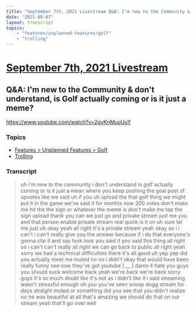 ```yaml
---
title: "September 7th, 2021 Livestream Q&A: I'm new to the Community & don't understand, is Golf actually coming or is it just a meme?"
date: "2021-09-07"
layout: transcript
topics:
    - "features/unplanned-features/golf"
    - "trolling"
---
```

# [September 7th, 2021 Livestream](../2021-09-07.md)
## Q&A: I'm new to the Community & don't understand, is Golf actually coming or is it just a meme?
https://www.youtube.com/watch?v=2gvKnMuoUuY

### Topics
* [Features > Unplanned Features > Golf](../topics/features/unplanned-features/golf.md)
* [Trolling](../topics/trolling.md)

### Transcript

> uh i'm new to the community i don't understand is golf actually coming or is it just a mean where you keep pushing the goal post of upvotes like we said uh if you uh upload the that golf thing we might put it in the game we've said it for months now 300 votes don't make me hit the the sign or whatever the meme is don't make me tap the sign upload thank you can we just go and private stream just me you and that person enable private stream real quick is it on uh sure let me just uh okay yeah all right it's a private stream yeah okay so i i can't i can't really give you the answer because if i do that everyone's gonna clip it and say look look you said it you said this thing all right so i can't can't really all right we can go back to public all right yeah sorry we had a technical difficulties there it's all good uh yep yep did you actually meet me muted no no i didn't okay that would have been really funny see now they've got youtube [ __ ] damn it hate you guys you should suck welcome back yeah we're back we're back sorry guys it's so much doubt like it's not as i didn't like it i said streaming wasn't stressful enough oh you you've seen snoop dogg stream for days straight muted or something did you see that you didn't realize no he was beautiful at all that's amazing we should do that on our stream yeah that'll go over well

